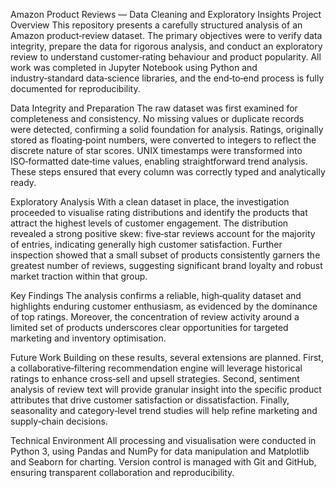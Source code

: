 Amazon Product Reviews — Data Cleaning and Exploratory Insights
Project Overview
This repository presents a carefully structured analysis of an Amazon product‑review dataset. The primary objectives were to verify data integrity, prepare the data for rigorous analysis, and conduct an exploratory review to understand customer‐rating behaviour and product popularity. All work was completed in Jupyter Notebook using Python and industry‑standard data‑science libraries, and the end‑to‑end process is fully documented for reproducibility.

Data Integrity and Preparation
The raw dataset was first examined for completeness and consistency. No missing values or duplicate records were detected, confirming a solid foundation for analysis. Ratings, originally stored as floating‑point numbers, were converted to integers to reflect the discrete nature of star scores. UNIX timestamps were transformed into ISO‑formatted date‑time values, enabling straightforward trend analysis. These steps ensured that every column was correctly typed and analytically ready.

Exploratory Analysis
With a clean dataset in place, the investigation proceeded to visualise rating distributions and identify the products that attract the highest levels of customer engagement. The distribution revealed a strong positive skew: five‑star reviews account for the majority of entries, indicating generally high customer satisfaction. Further inspection showed that a small subset of products consistently garners the greatest number of reviews, suggesting significant brand loyalty and robust market traction within that group.

Key Findings
The analysis confirms a reliable, high‑quality dataset and highlights enduring customer enthusiasm, as evidenced by the dominance of top ratings. Moreover, the concentration of review activity around a limited set of products underscores clear opportunities for targeted marketing and inventory optimisation.

Future Work
Building on these results, several extensions are planned. First, a collaborative‑filtering recommendation engine will leverage historical ratings to enhance cross‑sell and upsell strategies. Second, sentiment analysis of review text will provide granular insight into the specific product attributes that drive customer satisfaction or dissatisfaction. Finally, seasonality and category‐level trend studies will help refine marketing and supply‑chain decisions.

Technical Environment
All processing and visualisation were conducted in Python 3, using Pandas and NumPy for data manipulation and Matplotlib and Seaborn for charting. Version control is managed with Git and GitHub, ensuring transparent collaboration and reproducibility.

